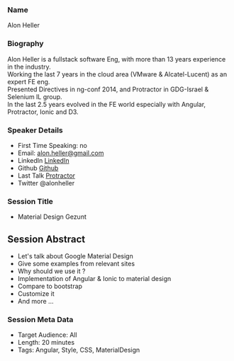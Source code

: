 ### Name

Alon Heller

### Biography

Alon Heller is a fullstack software Eng, with more than 13 years experience in the industry.<br>
Working the last 7 years in the cloud area (VMware & Alcatel-Lucent) as an expert FE eng.<br>
Presented Directives in ng-conf 2014, and Protractor in GDG-Israel & Selenium IL group.<br>
In the last 2.5 years evolved in the FE world especially with Angular, Protractor, Ionic and D3.<br>

### Speaker Details

 * First Time Speaking: no
 * Email: alon.heller@gmail.com
 * LinkedIn [LinkedIn](https://il.linkedin.com/pub/alon-heller)
 * Github [Github](https://github.com/alonheller)
 * Last Talk [Protractor](https://www.youtube.com/watch?v=tAZ_ZmGXV58)
 * Twitter @alonheller

### Session Title

 * Material Design Gezunt 

## Session Abstract

 * Let's talk about Google Material Design
 * Give some examples from relevant sites
 * Why should we use it ?
 * Implementation of Angular & Ionic to material design
 * Compare to bootstrap
 * Customize it
 * And more ...

### Session Meta Data

 * Target Audience: All
 * Length: 20 minutes
 * Tags: Angular, Style, CSS, MaterialDesign